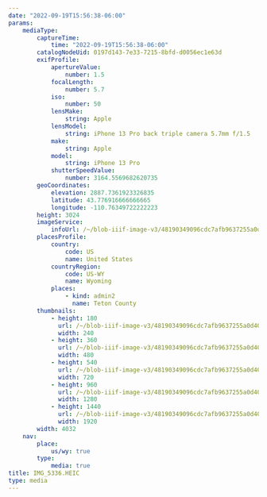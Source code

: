 ```yaml
---
date: "2022-09-19T15:56:38-06:00"
params:
    mediaType:
        captureTime:
            time: "2022-09-19T15:56:38-06:00"
        catalogNodeUid: 0197d143-7e33-7215-8bfd-d0056ec1e63d
        exifProfile:
            apertureValue:
                number: 1.5
            focalLength:
                number: 5.7
            iso:
                number: 50
            lensMake:
                string: Apple
            lensModel:
                string: iPhone 13 Pro back triple camera 5.7mm f/1.5
            make:
                string: Apple
            model:
                string: iPhone 13 Pro
            shutterSpeedValue:
                number: 3164.5569682620735
        geoCoordinates:
            elevation: 2887.7361923326835
            latitude: 43.776916666666665
            longitude: -110.76349722222223
        height: 3024
        imageService:
            infoUrl: /~/blob-iiif-image-v3/48190349096cdc7afb9637255a0d40895d2d147622bc85b6c9779e42fb62d2b9/info.json
        placesProfile:
            country:
                code: US
                name: United States
            countryRegion:
                code: US-WY
                name: Wyoming
            places:
                - kind: admin2
                  name: Teton County
        thumbnails:
            - height: 180
              url: /~/blob-iiif-image-v3/48190349096cdc7afb9637255a0d40895d2d147622bc85b6c9779e42fb62d2b9/full/240%2C180/0/default.jpg
              width: 240
            - height: 360
              url: /~/blob-iiif-image-v3/48190349096cdc7afb9637255a0d40895d2d147622bc85b6c9779e42fb62d2b9/full/480%2C360/0/default.jpg
              width: 480
            - height: 540
              url: /~/blob-iiif-image-v3/48190349096cdc7afb9637255a0d40895d2d147622bc85b6c9779e42fb62d2b9/full/720%2C540/0/default.jpg
              width: 720
            - height: 960
              url: /~/blob-iiif-image-v3/48190349096cdc7afb9637255a0d40895d2d147622bc85b6c9779e42fb62d2b9/full/1280%2C960/0/default.jpg
              width: 1280
            - height: 1440
              url: /~/blob-iiif-image-v3/48190349096cdc7afb9637255a0d40895d2d147622bc85b6c9779e42fb62d2b9/full/1920%2C1440/0/default.jpg
              width: 1920
        width: 4032
    nav:
        place:
            us/wy: true
        type:
            media: true
title: IMG_5336.HEIC
type: media
---
```

